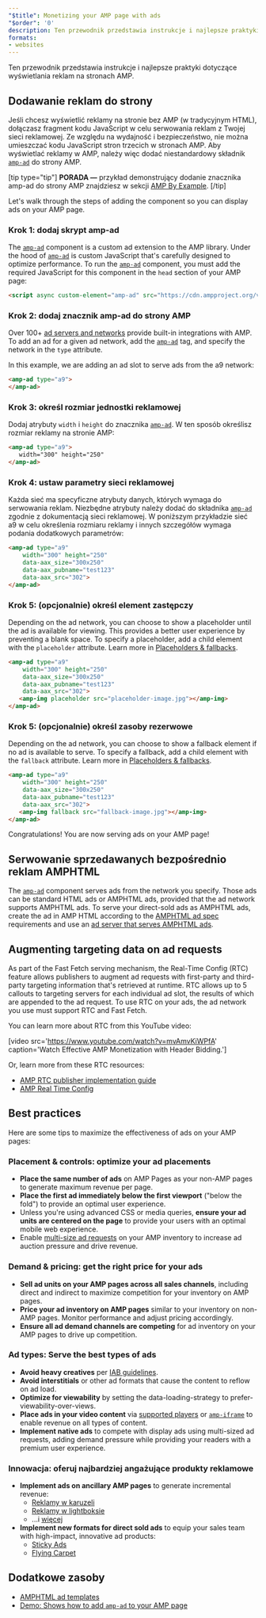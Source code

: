 ```yaml
---
"$title": Monetizing your AMP page with ads
"$order": '0'
description: Ten przewodnik przedstawia instrukcje i najlepsze praktyki dotyczące wyświetlania reklam na stronach AMP. Tak więc, aby wyświetlać reklamy w AMP, trzeba dodać niestandardowy składnik amp-ad...
formats:
- websites
---
```


Ten przewodnik przedstawia instrukcje i najlepsze praktyki dotyczące wyświetlania reklam na stronach AMP.

## Dodawanie reklam do strony

Jeśli chcesz wyświetlić reklamy na stronie bez AMP (w tradycyjnym HTML), dołączasz fragment kodu JavaScript w celu serwowania reklam z Twojej sieci reklamowej.  Ze względu na wydajność i bezpieczeństwo, nie można umieszczać kodu JavaScript stron trzecich w stronach AMP. Aby wyświetlać reklamy w AMP, należy więc dodać niestandardowy składnik [`amp-ad`](../../../../documentation/components/reference/amp-ad.md) do strony AMP.

[tip type="tip"] **PORADA —** przykład demonstrujący dodanie znacznika amp-ad do strony AMP znajdziesz w sekcji [AMP By Example](../../../../documentation/components/reference/amp-ad.md). [/tip]

Let's walk through the steps of adding the component so you can display ads on your AMP page.

### Krok 1: dodaj skrypt amp-ad

The [`amp-ad`](../../../../documentation/components/reference/amp-ad.md) component is a custom ad extension to the AMP library. Under the hood of [`amp-ad`](../../../../documentation/components/reference/amp-ad.md) is custom JavaScript that's carefully designed to optimize performance. To run the [`amp-ad`](../../../../documentation/components/reference/amp-ad.md) component, you must add the required JavaScript for this component in the `head` section of your AMP page:

```html
<script async custom-element="amp-ad" src="https://cdn.ampproject.org/v0/amp-ad-0.1.js"></script>
```

### Krok 2: dodaj znacznik amp-ad do strony AMP

Over 100+ [ad servers and networks](ads_vendors.md) provide built-in integrations with AMP.  To add an ad for a given ad network, add the [`amp-ad`](../../../../documentation/components/reference/amp-ad.md) tag, and specify the network in the `type` attribute.

In this example, we are adding an ad slot to serve ads from the a9 network:

```html
<amp-ad type="a9">
</amp-ad>
```

### Krok 3: określ rozmiar jednostki reklamowej

Dodaj atrybuty `width` i `height` do znacznika [`amp-ad`](../../../../documentation/components/reference/amp-ad.md). W ten sposób określisz rozmiar reklamy na stronie AMP:

```html
<amp-ad type="a9">
   width="300" height="250"
</amp-ad>
```

### Krok 4: ustaw parametry sieci reklamowej

Każda sieć ma specyficzne atrybuty danych, których wymaga do serwowania reklam. Niezbędne atrybuty należy dodać do składnika [`amp-ad`](../../../../documentation/components/reference/amp-ad.md) zgodnie z dokumentacją sieci reklamowej. W poniższym przykładzie sieć a9 w celu określenia rozmiaru reklamy i innych szczegółów wymaga podania dodatkowych parametrów:

```html
<amp-ad type="a9"
    width="300" height="250"
    data-aax_size="300x250"
    data-aax_pubname="test123"
    data-aax_src="302">
</amp-ad>
```

### Krok 5: (opcjonalnie) określ element zastępczy

Depending on the ad network, you can choose to show a placeholder until the ad is available for viewing. This provides a better user experience by preventing a blank space.  To specify a placeholder, add a child element with the `placeholder` attribute. Learn more in [Placeholders & fallbacks](../../../../documentation/guides-and-tutorials/develop/style_and_layout/placeholders.md).

```html
<amp-ad type="a9"
    width="300" height="250"
    data-aax_size="300x250"
    data-aax_pubname="test123"
    data-aax_src="302">
   <amp-img placeholder src="placeholder-image.jpg"></amp-img>
</amp-ad>
```

### Krok 5: (opcjonalnie) określ zasoby rezerwowe

Depending on the ad network, you can choose to show a fallback element if no ad is available to serve. To specify a fallback, add a child element with the `fallback` attribute. Learn more in [Placeholders & fallbacks](../../../../documentation/guides-and-tutorials/develop/style_and_layout/placeholders.md).

```html
<amp-ad type="a9"
    width="300" height="250"
    data-aax_size="300x250"
    data-aax_pubname="test123"
    data-aax_src="302">
   <amp-img fallback src="fallback-image.jpg"></amp-img>
</amp-ad>
```

Congratulations! You are now serving ads on your AMP page!

## Serwowanie sprzedawanych bezpośrednio reklam AMPHTML

The [`amp-ad`](../../../../documentation/components/reference/amp-ad.md) component serves ads from the network you specify.  Those ads can be standard HTML ads or AMPHTML ads, provided that the ad network supports AMPHTML ads. To serve your direct-sold ads as AMPHTML ads, create the ad in AMP HTML according to the [AMPHTML ad spec](../../../../documentation/guides-and-tutorials/learn/a4a_spec.md) requirements and use an [ad server that serves AMPHTML ads](https://github.com/ampproject/amphtml/blob/master/ads/google/a4a/docs/a4a-readme.md#publishers).

## Augmenting targeting data on ad requests

As part of the Fast Fetch serving mechanism, the Real-Time Config (RTC) feature allows publishers to augment ad requests with first-party and third-party targeting information that's retrieved at runtime. RTC allows up to 5 callouts to targeting servers for each individual ad slot, the results of which are appended to the ad request.  To use RTC on your ads, the ad network you use must support RTC and Fast Fetch.

You can learn more about RTC from this YouTube video:

[video src='https://www.youtube.com/watch?v=mvAmvKiWPfA' caption='Watch Effective AMP Monetization with Header Bidding.']

Or, learn more from these RTC resources:

- [AMP RTC publisher implementation guide](https://github.com/ampproject/amphtml/blob/master/extensions/amp-a4a/rtc-publisher-implementation-guide.md)
- [AMP Real Time Config](https://github.com/ampproject/amphtml/blob/master/extensions/amp-a4a/rtc-documentation.md)

## Best practices

Here are some tips to maximize the effectiveness of ads on your AMP pages:

### Placement & controls: optimize your ad placements

- **Place the same number of ads** on AMP Pages as your non-AMP pages to generate maximum revenue per page.
- **Place the first ad immediately below the first viewport** ("below the fold") to provide an optimal user experience.
- Unless you're using advanced CSS or media queries, **ensure your ad units are centered on the page** to provide your users with an optimal mobile web experience.
- Enable [multi-size ad requests](https://github.com/ampproject/amphtml/blob/master/ads/README.md#support-for-multi-size-ad-requests) on your AMP inventory to increase ad auction pressure and drive revenue.

### Demand & pricing: get the right price for your ads

- **Sell ad units on your AMP pages across all sales channels**, including direct and indirect to maximize competition for your inventory on AMP pages.
- **Price your ad inventory on AMP pages** similar to your inventory on non-AMP pages. Monitor performance and adjust pricing accordingly.
- **Ensure all ad demand channels are competing** for ad inventory on your AMP pages to drive up competition.

### Ad types: Serve the best types of ads

- **Avoid heavy creatives** per [IAB guidelines](http://www.iab.com/wp-content/uploads/2015/11/IAB_Display_Mobile_Creative_Guidelines_HTML5_2015.pdf).
- **Avoid interstitials** or other ad formats that cause the content to reflow on ad load.
- **Optimize for viewability** by setting the data-loading-strategy to prefer-viewability-over-views.
- **Place ads in your video content** via [supported players](../../../../documentation/components/index.html#media) or [`amp-iframe`](../../../../documentation/components/reference/amp-iframe.md) to enable revenue on all types of content.
- **Implement native ads** to compete with display ads using multi-sized ad requests, adding demand pressure while providing your readers with a premium user experience.

### Innowacja: oferuj najbardziej angażujące produkty reklamowe

- **Implement ads on ancillary AMP pages** to generate incremental revenue:
    - [Reklamy w karuzeli](../../../../documentation/examples/documentation/Carousel_Ad.html)
    - [Reklamy w lightboksie](../../../../documentation/examples/documentation/Lightbox_Ad.html)
    - ...i [więcej](../../../../documentation/examples/index.html)
- **Implement new formats for direct sold ads** to equip your sales team with high-impact, innovative ad products:
    - [Sticky Ads](../../../../documentation/examples/documentation/amp-sticky-ad.html)
    - [Flying Carpet](../../../../documentation/examples/documentation/amp-fx-flying-carpet.html)

## Dodatkowe zasoby

- [AMPHTML ad templates](../../../../documentation/examples/index.html)
- [Demo: Shows how to add `amp-ad` to your AMP page](../../../../documentation/components/reference/amp-ad.md)
